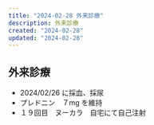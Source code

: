 ```yaml
---
title: "2024-02-28 外来診療"
description: 外来診療
created: "2024-02-28"
updated: "2024-02-28"
---
```


## 外来診療

- 2024/02/26 に採血、採尿
- プレドニン　７mg を維持
- １９回目　ヌーカラ　自宅にて自己注射

